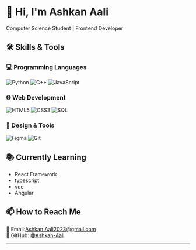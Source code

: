 # 👋 Hi, I'm Ashkan Aali
Computer Science Student | Frontend Developer  

## 🛠️ Skills & Tools

### 💻 Programming Languages  

![Python](https://img.shields.io/badge/-Python-3776AB?logo=python&logoColor=white)
![C++](https://img.shields.io/badge/-C++-00599C?logo=c%2B%2B&logoColor=white)
![JavaScript](https://img.shields.io/badge/-JavaScript-F7DF1E?logo=javascript&logoColor=black)

### 🌐 Web Development  
![HTML5](https://img.shields.io/badge/-HTML5-E34F26?logo=html5&logoColor=white)
![CSS3](https://img.shields.io/badge/-CSS3-1572B6?logo=css3&logoColor=white)
![SQL](https://img.shields.io/badge/-SQL-4479A1?logo=postgresql&logoColor=white)

### 🎨 Design & Tools  
![Figma](https://img.shields.io/badge/-Figma-F24E1E?logo=figma&logoColor=white)
![Git](https://img.shields.io/badge/-Git-F05032?logo=git&logoColor=white)

## 📚 Currently Learning  
- React Framework  
- typescript 
- vue
- Angular

## 📫 How to Reach Me  
📧 Email:Ashkan.Aali2023@gmail.com  
🐙 GitHub: [@Ashkan-Aali](https://github.com/Ashkan-Aali)  

---
